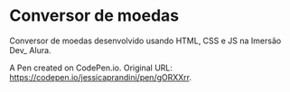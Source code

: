 # Conversor de moedas

Conversor de moedas desenvolvido usando HTML, CSS e JS na Imersão Dev_ Alura.

A Pen created on CodePen.io. Original URL: https://codepen.io/jessicaprandini/pen/gORXXrr.
